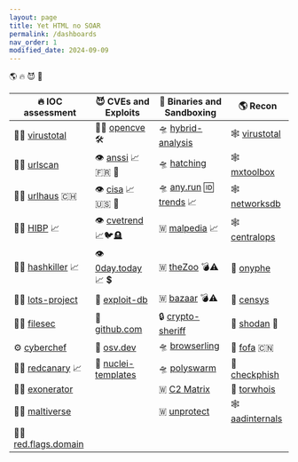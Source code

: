 ```yaml
---
layout: page
title: Yet HTML no SOAR
permalink: /dashboards
nav_order: 1
modified_date: 2024-09-09
---
```


🌎 🔥 😈 👾

| 🔥 **IOC assessment**									| 😈 **CVEs and Exploits** 							|  👾 **Binaries and Sandboxing**								| 🌎 **Recon**						|
|-------------------------------------------------------|---------------------------------------------------|----------------------------------------------------------------|-------------------------------------------|
| 🚦🔎 [virustotal](https://virustotal.com/)		| 🚦🔎 [opencve](https://opencve.io/cve) 🛠️ | 🛸 [hybrid-analysis](https://www.hybrid-analysis.com/)	 | 🕸️ [virustotal](https://virustotal.com/)	|
| 🚦🔎 [urlscan](https://urlscan.io/)						| 👁️ [anssi](https://www.cert.ssi.gouv.fr/) 📈 🇫🇷 🥐  | 🛸 [hatching](https://tria.ge/login)							| 🕸️ [mxtoolbox](https://mxtoolbox.com/NetworkTools.aspx)|	
| 🚦🔎 [urlhaus](https://urlhaus.abuse.ch/browse/) 🇨🇭	| 👁️ [cisa](https://www.cisa.gov/known-exploited-vulnerabilities-catalog) 📈 🇺🇸 🗽 | 🛸 [any.run](https://app.any.run/) 🆔 [trends](https://any.run/malware-trends/) 📈 | 🕸️ [networksdb](https://networksdb.io/)			| 
| 🚦🔎 [HIBP](https://haveibeenpwned.com/) 📈 			| 👁️ [cvetrend](https://cvetrends.com/) 📈🐦🪦	| 🇼 [malpedia](https://malpedia.caad.fkie.fraunhofer.de/library)	📈 | 🕸️ [centralops](https://centralops.net/) |
| 🚦🔎 [hashkiller](https://hashkiller.io/leaks) 📈		| 👁️ [0day.today](https://en.0day.today/) 📈 💲			| 🇼 [theZoo](https://github.com/ytisf/theZoo/tree/master/malware/Binaries) 💣⚠️ | 📡 [onyphe](https://onyphe.io/) |
| 🚦🔎 [lots-project](https://lots-project.com/)			| 🔎 [exploit-db](https://exploit-db.com)	| 🇼 [bazaar](https://bazaar.abuse.ch/browse/) 💣⚠️ | 📡 [censys](https://search.censys.io/) |
| 🚦🔎 [filesec](https://filesec.io/) | 🔎 [github.com](https://github.com/search?q=CVE-2022)	| 🔒 [crypto-sheriff](https://www.nomoreransom.org/crypto-sheriff.php?lang=en) | 📡 [shodan](https://shodan.io/) 🥇 |
| ⚙️ [cyberchef](https://gchq.github.io/CyberChef/)	| 🔎 [osv.dev](https://osv.dev/list) | 🛸 [browserling](https://www.browserling.com/) | 📡 [fofa](https://www.browserling.com/browse/win/7/chrome/109/https%3A%2F%2Ffofa.info) 🇨🇳 |
| 🚦🔎 [redcanary](https://redcanary.com/threat-detection-report/threats/) 📈 | 🔎 [nuclei-templates](https://nuclei-templates.netlify.app)| 🛸 [polyswarm](https://polyswarm.network/)| 🎣 [checkphish](https://checkphish.ai/) |
| 🚦🧅 [exonerator](https://metrics.torproject.org/exonerator.html) | | 🇼 [C2 Matrix](https://docs.google.com/spreadsheets/d/1b4mUxa6cDQuTV2BPC6aA-GR4zGZi0ooPYtBe4IgPsSc/edit#gid=0) | 🧅 [torwhois](https://torwhois.com/) |
| 🚦🔎 [maltiverse](https://maltiverse.com) | | 🇼 [unprotect](https://www.unprotect.it/scan/) | 🕸️ [aadinternals](https://aadinternals.com/osint/) |
| 🚦🔎 [red.flags.domain](https://red.flag.domains) | | | |
